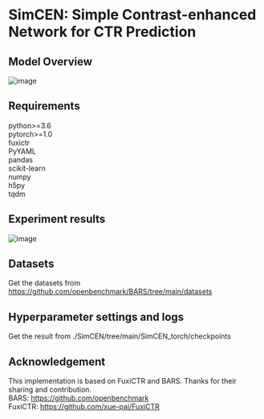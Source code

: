 # SimCEN: Simple Contrast-enhanced Network for CTR Prediction

## Model Overview
![image](https://github.com/salmon1802/SimCEN/assets/73091798/383fbc75-38c4-4ed6-a6f2-596fdfd646ed)


## Requirements
python>=3.6  
pytorch>=1.0  
fuxictr  
PyYAML  
pandas  
scikit-learn  
numpy  
h5py  
tqdm  

## Experiment results
![image](https://github.com/salmon1802/SimCEN/assets/73091798/fe3ae7bc-f074-4b98-bca8-af524061ac7c)


## Datasets
Get the datasets from https://github.com/openbenchmark/BARS/tree/main/datasets

## Hyperparameter settings and logs
Get the result from ./SimCEN/tree/main/SimCEN_torch/checkpoints

## Acknowledgement
This implementation is based on FuxiCTR and BARS. Thanks for their sharing and contribution.  
BARS: https://github.com/openbenchmark  
FuxiCTR: https://github.com/xue-pai/FuxiCTR
